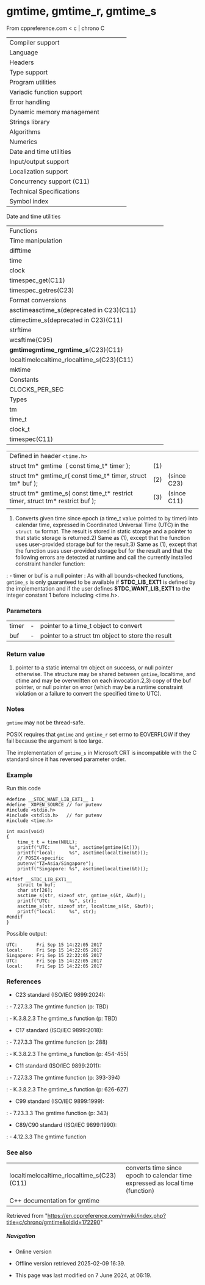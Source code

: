 # gmtime, gmtime_r, gmtime_s

From cppreference.com
< c‎ | chrono
 C

|  |  |  |  |  |
| --- | --- | --- | --- | --- |
| Compiler support | | | | |
| Language | | | | |
| Headers | | | | |
| Type support | | | | |
| Program utilities | | | | |
| Variadic function support | | | | |
| Error handling | | | | |
| Dynamic memory management | | | | |
| Strings library | | | | |
| Algorithms | | | | |
| Numerics | | | | |
| Date and time utilities | | | | |
| Input/output support | | | | |
| Localization support | | | | |
| Concurrency support (C11) | | | | |
| Technical Specifications | | | | |
| Symbol index | | | | |

 Date and time utilities

|  |  |  |  |  |
| --- | --- | --- | --- | --- |
| Functions | | | | |
| Time manipulation | | | | |
| difftime | | | | |
| time | | | | |
| clock | | | | |
| timespec_get(C11) | | | | |
| timespec_getres(C23) | | | | |
| Format conversions | | | | |
| asctimeasctime_s(deprecated in C23)(C11) | | | | |
| ctimectime_s(deprecated in C23)(C11) | | | | |
| strftime | | | | |
| wcsftime(C95) | | | | |
| ****gmtimegmtime_rgmtime_s****(C23)(C11) | | | | |
| localtimelocaltime_rlocaltime_s(C23)(C11) | | | | |
| mktime | | | | |
| Constants | | | | |
| CLOCKS_PER_SEC | | | | |
| Types | | | | |
| tm | | | | |
| time_t | | | | |
| clock_t | | | | |
| timespec(C11) | | | | |

|  |  |  |
| --- | --- | --- |
| Defined in header `<time.h>` |  |  |
| struct tm\* gmtime  ( const time_t\* timer ); | (1) |  |
| struct tm\* gmtime_r( const time_t\* timer, struct tm\* buf ); | (2) | (since C23) |
| struct tm\* gmtime_s( const time_t\* restrict timer, struct tm\* restrict buf ); | (3) | (since C11) |
|  |  |  |

1) Converts given time since epoch (a time_t value pointed to by timer) into calendar time, expressed in Coordinated Universal Time (UTC) in the `struct tm` format. The result is stored in static storage and a pointer to that static storage is returned.2) Same as (1), except that the function uses user-provided storage buf for the result.3) Same as (1), except that the function uses user-provided storage buf for the result and that the following errors are detected at runtime and call the currently installed constraint handler function:

:   - timer or buf is a null pointer
:   As with all bounds-checked functions, `gmtime_s` is only guaranteed to be available if __STDC_LIB_EXT1__ is defined by the implementation and if the user defines __STDC_WANT_LIB_EXT1__ to the integer constant 1 before including <time.h>.

### Parameters

|  |  |  |
| --- | --- | --- |
| timer | - | pointer to a time_t object to convert |
| buf | - | pointer to a struct tm object to store the result |

### Return value

1) pointer to a static internal tm object on success, or null pointer otherwise. The structure may be shared between `gmtime`, localtime, and ctime and may be overwritten on each invocation.2,3) copy of the buf pointer, or null pointer on error (which may be a runtime constraint violation or a failure to convert the specified time to UTC).

### Notes

`gmtime` may not be thread-safe.

POSIX requires that `gmtime` and `gmtime_r` set errno to EOVERFLOW if they fail because the argument is too large.

The implementation of `gmtime_s` in Microsoft CRT is incompatible with the C standard since it has reversed parameter order.

### Example

Run this code

```
#define __STDC_WANT_LIB_EXT1__ 1
#define _XOPEN_SOURCE // for putenv
#include <stdio.h>
#include <stdlib.h>   // for putenv
#include <time.h>
 
int main(void)
{
    time_t t = time(NULL);
    printf("UTC:       %s", asctime(gmtime(&t)));
    printf("local:     %s", asctime(localtime(&t)));
    // POSIX-specific
    putenv("TZ=Asia/Singapore");
    printf("Singapore: %s", asctime(localtime(&t)));
 
#ifdef __STDC_LIB_EXT1__
    struct tm buf;
    char str[26];
    asctime_s(str, sizeof str, gmtime_s(&t, &buf));
    printf("UTC:       %s", str);
    asctime_s(str, sizeof str, localtime_s(&t, &buf));
    printf("local:     %s", str);
#endif
}

```

Possible output:

```
UTC:       Fri Sep 15 14:22:05 2017
local:     Fri Sep 15 14:22:05 2017
Singapore: Fri Sep 15 22:22:05 2017
UTC:       Fri Sep 15 14:22:05 2017
local:     Fri Sep 15 14:22:05 2017

```

### References

- C23 standard (ISO/IEC 9899:2024):

:   - 7.27.3.3 The gmtime function (p: TBD)

:   - K.3.8.2.3 The gmtime_s function (p: TBD)

- C17 standard (ISO/IEC 9899:2018):

:   - 7.27.3.3 The gmtime function (p: 288)

:   - K.3.8.2.3 The gmtime_s function (p: 454-455)

- C11 standard (ISO/IEC 9899:2011):

:   - 7.27.3.3 The gmtime function (p: 393-394)

:   - K.3.8.2.3 The gmtime_s function (p: 626-627)

- C99 standard (ISO/IEC 9899:1999):

:   - 7.23.3.3 The gmtime function (p: 343)

- C89/C90 standard (ISO/IEC 9899:1990):

:   - 4.12.3.3 The gmtime function

### See also

|  |  |
| --- | --- |
| localtimelocaltime_rlocaltime_s(C23)(C11) | converts time since epoch to calendar time expressed as local time   (function) |
| C++ documentation for gmtime | |

Retrieved from "<https://en.cppreference.com/mwiki/index.php?title=c/chrono/gmtime&oldid=172290>"

##### Navigation

- Online version
- Offline version retrieved 2025-02-09 16:39.

- This page was last modified on 7 June 2024, at 06:19.